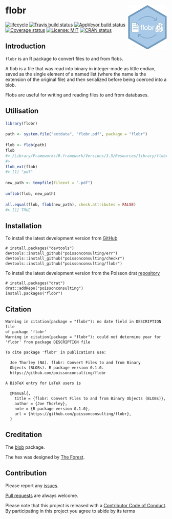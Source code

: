 
<!-- README.md is generated from README.Rmd. Please edit that file -->

# flobr <img src="man/figures/logo.png" align="right" />

[![lifecycle](https://img.shields.io/badge/lifecycle-maturing-blue.svg)](https://www.tidyverse.org/lifecycle/#maturing)
[![Travis build
status](https://travis-ci.org/poissonconsulting/flobr.svg?branch=master)](https://travis-ci.org/poissonconsulting/flobr)
[![AppVeyor build
status](https://ci.appveyor.com/api/projects/status/github/poissonconsulting/flobr?branch=master&svg=true)](https://ci.appveyor.com/project/poissonconsulting/flobr)
[![Coverage
status](https://codecov.io/gh/poissonconsulting/flobr/branch/master/graph/badge.svg)](https://codecov.io/github/poissonconsulting/flobr?branch=master)
[![License:
MIT](https://img.shields.io/badge/License-MIT-green.svg)](https://opensource.org/licenses/MIT)
[![CRAN
status](https://www.r-pkg.org/badges/version/flobr)](https://cran.r-project.org/package=flobr)

## Introduction

`flobr` is an R package to convert files to and from flobs.

A flob is a file that was read into binary in integer-mode as little
endian, saved as the single element of a named list (where the name is
the extension of the original file) and then serialized before being
coerced into a blob.

Flobs are useful for writing and reading files to and from databases.

## Utilisation

``` r
library(flobr)

path <- system.file("extdata", "flobr.pdf", package = "flobr")

flob <- flob(path)
flob
#> /Library/Frameworks/R.framework/Versions/3.5/Resources/library/flobr/extdata/flobr.pdf 
#>                                                                        blob[133.84 kB]
flob_ext(flob)
#> [1] "pdf"

new_path <- tempfile(fileext = ".pdf")

unflob(flob, new_path)

all.equal(flob, flob(new_path), check.attributes = FALSE)
#> [1] TRUE
```

## Installation

To install the latest development version from
[GitHub](https://github.com/poissonconsulting/flobr)

    # install.packages("devtools")
    devtools::install_github("poissonconsulting/err")
    devtools::install_github("poissonconsulting/checkr")
    devtools::install_github("poissonconsulting/flobr")

To install the latest development version from the Poisson drat
[repository](https://github.com/poissonconsulting/drat)

    # install.packages("drat")
    drat::addRepo("poissonconsulting")
    install.packages("flobr")

## Citation

    Warning in citation(package = "flobr"): no date field in DESCRIPTION file
    of package 'flobr'
    Warning in citation(package = "flobr"): could not determine year for
    'flobr' from package DESCRIPTION file
    
    To cite package 'flobr' in publications use:
    
      Joe Thorley (NA). flobr: Convert Files to and from Binary
      Objects (BLOBs). R package version 0.1.0.
      https://github.com/poissonconsulting/flobr
    
    A BibTeX entry for LaTeX users is
    
      @Manual{,
        title = {flobr: Convert Files to and from Binary Objects (BLOBs)},
        author = {Joe Thorley},
        note = {R package version 0.1.0},
        url = {https://github.com/poissonconsulting/flobr},
      }

## Creditation

The [blob](https://github.com/tidyverse/blob) package.

The hex was designed by [The Forest](http://www.theforest.ca).

## Contribution

Please report any
[issues](https://github.com/poissonconsulting/flobr/issues).

[Pull requests](https://github.com/poissonconsulting/flobr/pulls) are
always welcome.

Please note that this project is released with a [Contributor Code of
Conduct](CONDUCT.md). By participating in this project you agree to
abide by its terms

